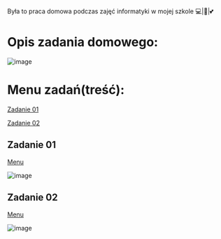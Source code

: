 Była to praca domowa podczas zajęć informatyki w mojej szkole 💻|🐍|💕


<h1>Opis zadania domowego:</h1>

![image](https://user-images.githubusercontent.com/65869511/130838636-744d30a5-6590-4a90-ac68-a1cf86795445.png)


<h1><a name=menu></a>Menu zadań(treść):</h1>

[Zadanie 01](#zadanie-01)

[Zadanie 02](#zadanie-02)


<h2><a name=zadanie-01></a>Zadanie 01</h2>

[Menu](#menu)

![image](https://user-images.githubusercontent.com/65869511/130838687-27accfbe-61ea-4cc9-8006-084e53241f8b.png)

<h2><a name=zadanie-02></a>Zadanie 02</h2>

[Menu](#menu)

![image](https://user-images.githubusercontent.com/65869511/130838717-8eb8aa2b-708f-4c95-abca-793fddf8fca5.png)
